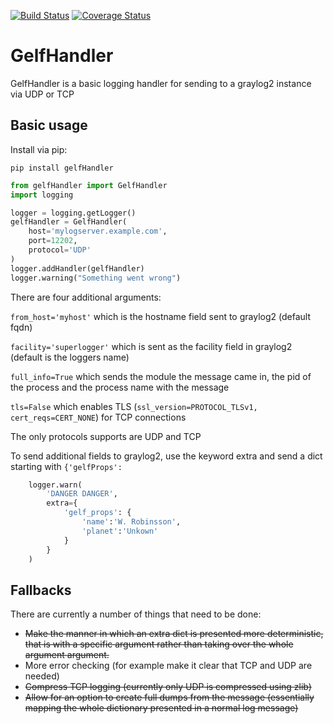 [![Build Status](https://travis-ci.org/stewrutledge/gelfHandler.svg?branch=master)](https://travis-ci.org/stewrutledge/gelfHandler)
[![Coverage Status](https://coveralls.io/repos/github/stewrutledge/gelfHandler/badge.svg)](https://coveralls.io/github/stewrutledge/gelfHandler)
# GelfHandler

GelfHandler is a basic logging handler for sending to a graylog2 instance via UDP or TCP

## Basic usage

Install via pip:

`pip install gelfHandler`

```python
from gelfHandler import GelfHandler
import logging

logger = logging.getLogger()
gelfHandler = GelfHandler(
    host='mylogserver.example.com',
    port=12202,
    protocol='UDP'
)
logger.addHandler(gelfHandler)
logger.warning("Something went wrong")
```

There are four additional arguments:

`from_host='myhost'` which is the hostname field sent to graylog2 (default fqdn)

`facility='superlogger'` which is sent as the facility field in graylog2 (default is the loggers name)

`full_info=True` which sends the module the message came in, the pid of the process and the process name with the message

`tls=False` which enables TLS (`ssl_version=PROTOCOL_TLSv1, cert_reqs=CERT_NONE`) for TCP connections

The only protocols supports are UDP and TCP

To send additional fields to graylog2, use the keyword extra and send a dict starting with `{'gelfProps':`


```python
    logger.warn(
        'DANGER DANGER',
        extra={
            'gelf_props': {
                'name':'W. Robinsson',
                'planet':'Unkown'
            }
        }
    )
```

## Fallbacks

There are currently a number of things that need to be done:

* ~~Make the manner in which an extra dict is presented more deterministic, that is with a specific argument rather than taking over the whole argument argument.~~
* More error checking (for example make it clear that TCP and UDP are needed)
* ~~Compress TCP logging (currently only UDP is compressed using zlib)~~
* ~~Allow for an option to create full dumps from the message (essentially mapping the whole dictionary presented in a normal log message)~~


